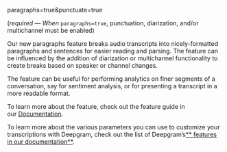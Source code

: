 paragraphs=true&punctuate=true

(*required — When* `paragraphs=true`, punctuation, diarization, and/or multichannel must be enabled)

Our new paragraphs feature breaks audio transcripts into nicely-formatted paragraphs and sentences for easier reading and parsing. The feature can be influenced by the addition of diarization or multichannel functionality to create breaks based on speaker or channel changes.

The feature can be useful for performing analytics on finer segments of a conversation, say for sentiment analysis, or for presenting a transcript in a more readable format.

To learn more about the feature, check out the feature guide in our [Documentation](https://developers.deepgram.com/documentation/features/paragraphs/).

To learn more about the various parameters you can use to customize your transcriptions with Deepgram, check out the list of Deepgram’s[** features in our documentation**](https://developers.deepgram.com/documentation/features/).

